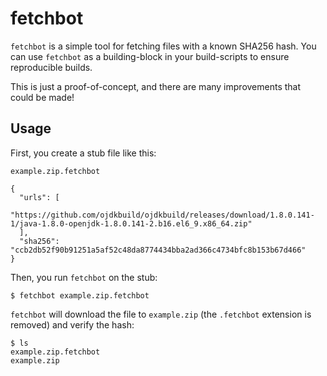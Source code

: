 # fetchbot

`fetchbot` is a simple tool for fetching files with a known SHA256 hash. You can use `fetchbot` as a building-block in your build-scripts to ensure reproducible builds. 

This is just a proof-of-concept, and there are many improvements that could be made! 

## Usage

First, you create a stub file like this: 

`example.zip.fetchbot`

```json=
{
  "urls": [
    "https://github.com/ojdkbuild/ojdkbuild/releases/download/1.8.0.141-1/java-1.8.0-openjdk-1.8.0.141-2.b16.el6_9.x86_64.zip"
  ], 
  "sha256": "ccb2db52f90b91251a5af52c48da8774434bba2ad366c4734bfc8b153b67d466"
}
```

Then, you run `fetchbot` on the stub: 

```bash=
$ fetchbot example.zip.fetchbot
```

`fetchbot` will download the file to `example.zip` (the `.fetchbot` extension is removed) and verify the hash: 

```bash=
$ ls
example.zip.fetchbot
example.zip
```

